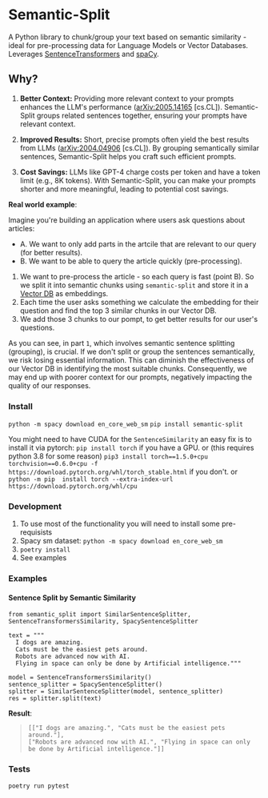 # Semantic-Split

A Python library to chunk/group your text based on semantic similarity - ideal for pre-processing data for Language Models or Vector Databases. Leverages [SentenceTransformers](https://github.com/UKPLab/sentence-transformers) and [spaCy](https://github.com/explosion/spaCy).

## Why?

1. **Better Context:** Providing more relevant context to your prompts enhances the LLM's performance ([arXiv:2005.14165](https://arxiv.org/abs/2005.14165) [cs.CL]). Semantic-Split groups related sentences together, ensuring your prompts have relevant context.

2. **Improved Results:** Short, precise prompts often yield the best results from LLMs ([arXiv:2004.04906](https://arxiv.org/abs/2004.04906) [cs.CL]). By grouping semantically similar sentences, Semantic-Split helps you craft such efficient prompts.

3. **Cost Savings:** LLMs like GPT-4 charge costs per token and have a token limit (e.g., 8K tokens). With Semantic-Split, you can make your prompts shorter and more meaningful, leading to potential cost savings.

**Real world example**:

Imagine you're building an application where users ask questions about articles:

- A. We want to only add parts in the artcile that are relevant to our query (for better results).
- B. We want to be able to query the article quickly (pre-processing).

1. We want to pre-process the article - so each query is fast (point B). So we split it into semantic chunks using `semantic-split` and store it in a [Vector DB](https://unzip.dev/0x014-vector-databases/?ref=github-semantic-split) as embeddings.
2. Each time the user asks something we calculate the embedding for their question and find the top 3 similar chunks in our Vector DB.
3. We add those 3 chunks to our pompt, to get better results for our user's questions.

As you can see, in part `1`, which involves semantic sentence splitting (grouping), is crucial. If we don't split or group the sentences semantically, we risk losing essential information. This can diminish the effectiveness of our Vector DB in identifying the most suitable chunks. Consequently, we may end up with poorer context for our prompts, negatively impacting the quality of our responses.

### Install

`python -m spacy download en_core_web_sm`
`pip install semantic-split`

You might need to have CUDA for the `SentenceSimilarity` an easy fix is to install it via pytorch:
`pip install torch` if you have a GPU.
or (this requires python 3.8 for some reason)
`pip3 install torch==1.5.0+cpu torchvision==0.6.0+cpu -f https://download.pytorch.org/whl/torch_stable.html` if you don't.
or `python -m pip  install torch --extra-index-url https://download.pytorch.org/whl/cpu`

### Development

1. To use most of the functionality you will need to install some pre-requisists
2. Spacy sm dataset: `python -m spacy download en_core_web_sm`
3. `poetry install`
4. See examples

### Examples

#### Sentence Split by Semantic Similarity

```
from semantic_split import SimilarSentenceSplitter, SentenceTransformersSimilarity, SpacySentenceSplitter

text = """
  I dogs are amazing.
  Cats must be the easiest pets around.
  Robots are advanced now with AI.
  Flying in space can only be done by Artificial intelligence."""

model = SentenceTransformersSimilarity()
sentence_splitter = SpacySentenceSplitter()
splitter = SimilarSentenceSplitter(model, sentence_splitter)
res = splitter.split(text)
```

**Result**:

> `[["I dogs are amazing.", "Cats must be the easiest pets around."], `  
> `["Robots are advanced now with AI.", "Flying in space can only be done by Artificial intelligence."]]`

### Tests

`poetry run pytest`
